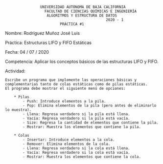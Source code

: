 
					UNIVERSIDAD AUTÓNOMA DE BAJA CALIFORNIA
				      FACULTAD DE CIENCIAS QUÍMICAS E INGENIERÍA
					   ALGORITMOS Y ESTRUCTURA DE DATOS
                                                  2020 - 1
						     PRÁCTICA #1

Nombre: Rodríguez Muñoz José Luis

Práctica: Estructuras LIFO y FIFO Estáticas

Fecha: 04 / 07 / 2020

Competencia: Aplicar los conceptos básicos de las estructuras LIFO y FIFO.

Actividad:

    Escribe un programa que implemente las operaciones básicas y complementarias tanto de colas estáticas como de pilas estáticas.
    El programa debe mostrar el siguiente menú de opciones:

        * Pilas
            - Push: Introduce elementos a la pila.
            - Pop: Elimina elementos de la pila (pero antes de eliminarlo lo muestra).
            - Llena: Regresa verdadero si la pila está llena.
            - Vacía: Regresa verdadero si la pila está vacía.
            - Size: Regresa la cantidad de elementos que contiene la pila.
            - Mostrar: Muestra los elementos que contiene la pila.

        * Colas
            - Insertar: Introduce elementos a la cola.
            - Remover: Elimina elementos de la cola.
            - Llena: Regresa verdadero si la cola está llena.
            - Vacía: Regresa verdadero si la cola está vacía.
            - Mostrar: Muestra los elementos que contiene la cola.
